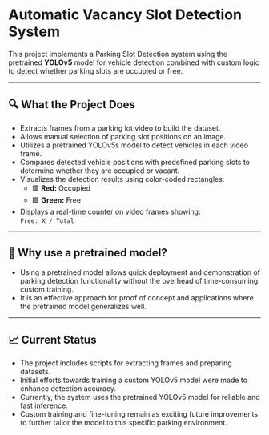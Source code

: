 # Automatic Vacancy Slot Detection System

This project implements a Parking Slot Detection system using the pretrained **YOLOv5** model for vehicle detection combined with custom logic to detect whether parking slots are occupied or free.

---

## 🔍 What the Project Does

- Extracts frames from a parking lot video to build the dataset.  
- Allows manual selection of parking slot positions on an image.  
- Utilizes a pretrained YOLOv5s model to detect vehicles in each video frame.  
- Compares detected vehicle positions with predefined parking slots to determine whether they are occupied or vacant.  
- Visualizes the detection results using color-coded rectangles:  
  - 🟥 **Red:** Occupied  
  - 🟩 **Green:** Free  
- Displays a real-time counter on video frames showing:  
  `Free: X / Total`

---

## 🤔 Why use a pretrained model?

- Using a pretrained model allows quick deployment and demonstration of parking detection functionality without the overhead of time-consuming custom training.  
- It is an effective approach for proof of concept and applications where the pretrained model generalizes well.

---

## 📈 Current Status

- The project includes scripts for extracting frames and preparing datasets.  
- Initial efforts towards training a custom YOLOv5 model were made to enhance detection accuracy.  
- Currently, the system uses the pretrained YOLOv5 model for reliable and fast inference.  
- Custom training and fine-tuning remain as exciting future improvements to further tailor the model to this specific parking environment.


